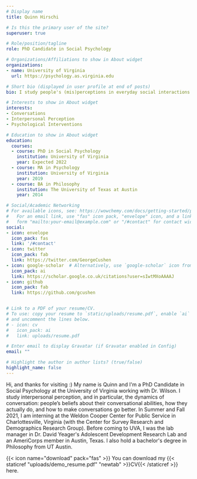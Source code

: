 ```yaml
---
# Display name
title: Quinn Hirschi

# Is this the primary user of the site?
superuser: true

# Role/position/tagline
role: PhD Candidate in Social Psychology

# Organizations/Affiliations to show in About widget
organizations:
- name: University of Virginia
  url: https://psychology.as.virginia.edu

# Short bio (displayed in user profile at end of posts)
bio: I study people's (mis)perceptions in everyday social interactions and how to make such interactions go better.

# Interests to show in About widget
interests:
- Conversations
- Interpersonal Perception
- Psychological Interventions

# Education to show in About widget
education:
  courses:
  - course: PhD in Social Psychology
    institution: University of Virginia
    year: Expected 2022
  - course: MA in Psychology
    institution: University of Virginia
    year: 2019
  - course: BA in Philosophy
    institution: The University of Texas at Austin
    year: 2014

# Social/Academic Networking
# For available icons, see: https://wowchemy.com/docs/getting-started/page-builder/#icons
#   For an email link, use "fas" icon pack, "envelope" icon, and a link in the
#   form "mailto:your-email@example.com" or "/#contact" for contact widget.
social:
- icon: envelope
  icon_pack: fas
  link: '/#contact'
- icon: twitter
  icon_pack: fab
  link: https://twitter.com/GeorgeCushen
- icon: google-scholar  # Alternatively, use `google-scholar` icon from `ai` icon pack
  icon_pack: ai
  link: https://scholar.google.co.uk/citations?user=sIwtMXoAAAAJ
- icon: github
  icon_pack: fab
  link: https://github.com/gcushen


# Link to a PDF of your resume/CV.
# To use: copy your resume to `static/uploads/resume.pdf`, enable `ai` icons in `params.toml`, 
# and uncomment the lines below.
# - icon: cv
#   icon_pack: ai
#   link: uploads/resume.pdf

# Enter email to display Gravatar (if Gravatar enabled in Config)
email: ""

# Highlight the author in author lists? (true/false)
highlight_name: false
---
```


Hi, and thanks for visiting :) My name is Quinn and I'm a PhD Candidate in Social Psychology at the University of Virginia working with Dr. Wilson. I study interpersonal perception, and in particular, the dynamics of conversation: people’s beliefs about their conversational abilities, how they actually do, and how to make conversations go better. In Summer and Fall 2021, I am interning at the Weldon Cooper Center for Public Service in Charlottesville, Virginia (with the Center for Survey Research and Demographics Research Group). Before coming to UVA, I was the lab manager in Dr. David Yeager's Adolescent Development Research Lab and an AmeriCorps member in Austin, Texas. I also hold a bachelor's degree in Philosophy from UT Austin.

{{< icon name="download" pack="fas" >}} You can download my {{< staticref "uploads/demo_resume.pdf" "newtab" >}}CV{{< /staticref >}} here.
